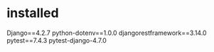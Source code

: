 # installed

Django==4.2.7
python-dotenv==1.0.0
djangorestframework==3.14.0
pytest==7.4.3
pytest-django-4.7.0